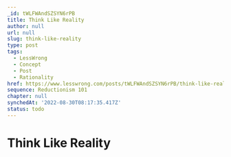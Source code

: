 ```yaml
---
_id: tWLFWAndSZSYN6rPB
title: Think Like Reality
author: null
url: null
slug: think-like-reality
type: post
tags:
  - LessWrong
  - Concept
  - Post
  - Rationality
href: https://www.lesswrong.com/posts/tWLFWAndSZSYN6rPB/think-like-reality
sequence: Reductionism 101
chapter: null
synchedAt: '2022-08-30T08:17:35.417Z'
status: todo
---
```


# Think Like Reality
